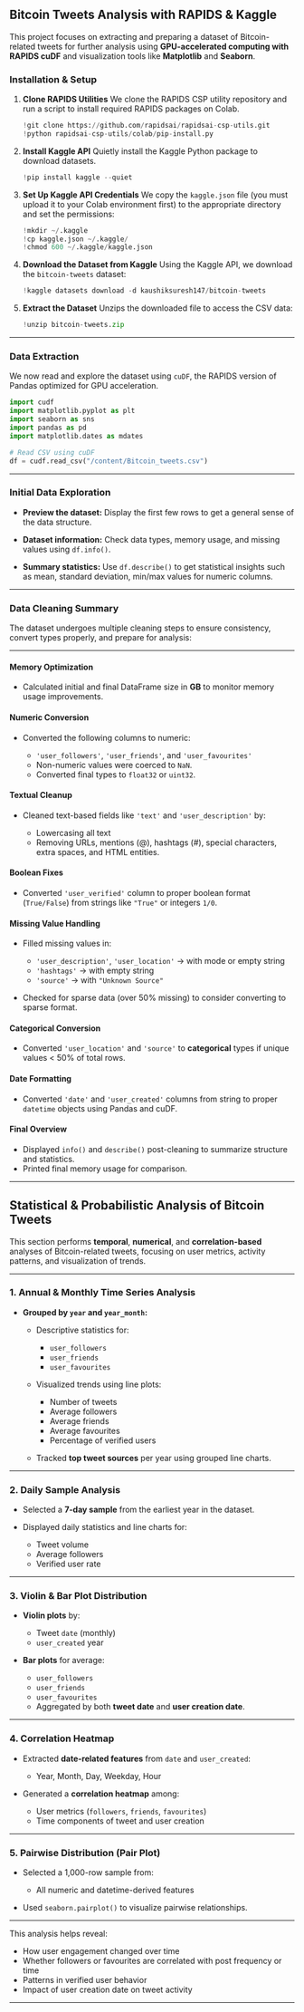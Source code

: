 ##  Bitcoin Tweets Analysis with RAPIDS & Kaggle

This project focuses on extracting and preparing a dataset of Bitcoin-related tweets for further analysis using **GPU-accelerated computing with RAPIDS cuDF** and visualization tools like **Matplotlib** and **Seaborn**.

###  Installation & Setup

1. **Clone RAPIDS Utilities**
   We clone the RAPIDS CSP utility repository and run a script to install required RAPIDS packages on Colab.

   ```python
   !git clone https://github.com/rapidsai/rapidsai-csp-utils.git
   !python rapidsai-csp-utils/colab/pip-install.py
   ```

2. **Install Kaggle API**
   Quietly install the Kaggle Python package to download datasets.

   ```python
   !pip install kaggle --quiet
   ```

3. **Set Up Kaggle API Credentials**
   We copy the `kaggle.json` file (you must upload it to your Colab environment first) to the appropriate directory and set the permissions:

   ```python
   !mkdir ~/.kaggle
   !cp kaggle.json ~/.kaggle/
   !chmod 600 ~/.kaggle/kaggle.json
   ```

4. **Download the Dataset from Kaggle**
   Using the Kaggle API, we download the `bitcoin-tweets` dataset:

   ```python
   !kaggle datasets download -d kaushiksuresh147/bitcoin-tweets
   ```

5. **Extract the Dataset**
   Unzips the downloaded file to access the CSV data:

   ```python
   !unzip bitcoin-tweets.zip
   ```

---

###  Data Extraction

We now read and explore the dataset using `cuDF`, the RAPIDS version of Pandas optimized for GPU acceleration.

```python
import cudf
import matplotlib.pyplot as plt
import seaborn as sns
import pandas as pd
import matplotlib.dates as mdates

# Read CSV using cuDF
df = cudf.read_csv("/content/Bitcoin_tweets.csv")
```

---

### Initial Data Exploration 

* **Preview the dataset:**
  Display the first few rows to get a general sense of the data structure.

* **Dataset information:**
  Check data types, memory usage, and missing values using `df.info()`.

* **Summary statistics:**
  Use `df.describe()` to get statistical insights such as mean, standard deviation, min/max values for numeric columns.

---

###  Data Cleaning Summary

The dataset undergoes multiple cleaning steps to ensure consistency, convert types properly, and prepare for analysis:

---

####  Memory Optimization

* Calculated initial and final DataFrame size in **GB** to monitor memory usage improvements.

####  Numeric Conversion

* Converted the following columns to numeric:

  * `'user_followers'`, `'user_friends'`, and `'user_favourites'`
  * Non-numeric values were coerced to `NaN`.
  * Converted final types to `float32` or `uint32`.

####  Textual Cleanup

* Cleaned text-based fields like `'text'` and `'user_description'` by:

  * Lowercasing all text
  * Removing URLs, mentions (@), hashtags (#), special characters, extra spaces, and HTML entities.

####  Boolean Fixes

* Converted `'user_verified'` column to proper boolean format (`True/False`) from strings like `"True"` or integers `1/0`.

####  Missing Value Handling

* Filled missing values in:

  * `'user_description'`, `'user_location'` → with mode or empty string
  * `'hashtags'` → with empty string
  * `'source'` → with `"Unknown Source"`
* Checked for sparse data (over 50% missing) to consider converting to sparse format.

####  Categorical Conversion

* Converted `'user_location'` and `'source'` to **categorical** types if unique values < 50% of total rows.

####  Date Formatting

* Converted `'date'` and `'user_created'` columns from string to proper `datetime` objects using Pandas and cuDF.

####  Final Overview

* Displayed `info()` and `describe()` post-cleaning to summarize structure and statistics.
* Printed final memory usage for comparison.

---

##  Statistical & Probabilistic Analysis of Bitcoin Tweets

This section performs **temporal**, **numerical**, and **correlation-based** analyses of Bitcoin-related tweets, focusing on user metrics, activity patterns, and visualization of trends.

---

###  1. Annual & Monthly Time Series Analysis

* **Grouped by `year` and `year_month`:**

  * Descriptive statistics for:

    * `user_followers`
    * `user_friends`
    * `user_favourites`
  * Visualized trends using line plots:

    *  Number of tweets
    *  Average followers
    *  Average friends
    *  Average favourites
    *  Percentage of verified users
  * Tracked **top tweet sources** per year using grouped line charts.

---

###  2. Daily Sample Analysis

* Selected a **7-day sample** from the earliest year in the dataset.
* Displayed daily statistics and line charts for:

  * Tweet volume
  * Average followers
  * Verified user rate

---

###  3. Violin & Bar Plot Distribution

* **Violin plots** by:

  * Tweet `date` (monthly)
  * `user_created` year
* **Bar plots** for average:

  * `user_followers`
  * `user_friends`
  * `user_favourites`
  * Aggregated by both **tweet date** and **user creation date**.

---

###  4. Correlation Heatmap

* Extracted **date-related features** from `date` and `user_created`:

  * Year, Month, Day, Weekday, Hour
* Generated a **correlation heatmap** among:

  * User metrics (`followers`, `friends`, `favourites`)
  * Time components of tweet and user creation

---

###  5. Pairwise Distribution (Pair Plot)

* Selected a 1,000-row sample from:

  * All numeric and datetime-derived features
* Used `seaborn.pairplot()` to visualize pairwise relationships.

---

 This analysis helps reveal:

* How user engagement changed over time
* Whether followers or favourites are correlated with post frequency or time
* Patterns in verified user behavior
* Impact of user creation date on tweet activity

---
